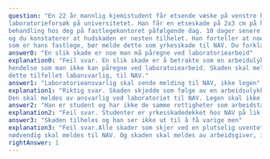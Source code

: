 ```yaml
---
question: "En 22 år mannlig kjemistudent får etsende væske på venstre hånd under et obligatorisk
laboratorieforsøk på universitetet. Han får en etseskade på 2x3 cm på håndbaken og kommer til
behandling hos deg på fastlegekontoret påfølgende dag. 10 dager senere er han til kontroll hos deg,
og du konstaterer at hudskaden er nesten tilhelet. Han forteller at noen medstudenter har sagt at du
som er hans fastlege, bør melde dette som yrkesskade til NAV. Du forklarer han at du ikke vil melde denne skaden til NAV. Begrunn hvorfor."
answer0: "En slik skade er noe man må påregne ved laboratoriearbeid"
explanation0: "Feil svar. En slik skade er å betrakte som en arbeidulykke, altså en plutselig, uventet, ytre
hendelse som man ikke kan påregne ved laboratoiearbeid. Skaden skal meldes av arbeidsgiver, i
dette tilfellet labansvarlig, til NAV."
answer1: "Laboratorieansvarlig skal sende melding til NAV, ikke legen"
explanation1: "Riktig svar. Skaden skjedde som følge av en arbeidsulykke, en plutselig, uventet, ytre hendelse.
Den skal meldes av ansvarlig ved laboratoriet til NAV. Legen skal ikke sende meldingen."
answer2: "Han er student og har ikke de samme rettigheter som arbeidstakere"
explanation2: "Feil svar. Studenter er yrkesskadedekket hos NAV på lik linje med arbeidstakere. Skaden skal meldes av arbeidsgiver, i dette tilfellet labansvarlig, til NAV"
answer3: "Skaden tilheles og han ser ikke ut til å få varige men"
explanation3: "Feil svar.Alle skader som skjer ved en plutselig uventet ytre hendelse, og der legebehandling er
nødvendig skal meldes til NAV. Og skaden skal meldes av arbeidsgiver, i dette tilfellet labansvarlig, til NAV"
rightAnswer: 1
---
```



